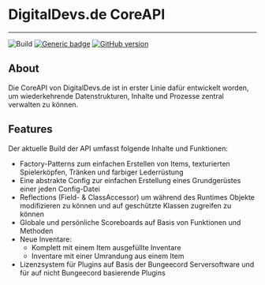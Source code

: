 # DigitalDevs.de CoreAPI

___

![Build](https://github.com/MerryDev/DigitalDevs-CoreAPI/actions/workflows/maven.yml/badge.svg)
[![Generic badge](https://img.shields.io/badge/version-1.0-brightgreen.svg)](https://shields.io/)
[![GitHub version](https://badge.fury.io/gh/MerryDev%2FDigitalDevs-CoreAPI.svg)](https://badge.fury.io/gh/MerryDev%2FDigitalDevs-CoreAPI)

## About

Die CoreAPI von DigitalDevs.de ist in erster Linie dafür entwickelt worden, um wiederkehrende Datenstrukturen, Inhalte
und Prozesse zentral verwalten zu können.

## Features

Der aktuelle Build der API umfasst folgende Inhalte und Funktionen:

* Factory-Patterns zum einfachen Erstellen von Items, texturierten Spielerköpfen, Tränken und farbiger Lederrüstung
* Eine abstrakte Config zur einfachen Erstellung eines Grundgerüstes einer jeden Config-Datei
* Reflections (Field- & ClassAccessor) um während des Runtimes Objekte modifizieren zu können und auf geschützte Klassen
  zugreifen zu können
* Globale und persönliche Scoreboards auf Basis von Funktionen und Methoden
* Neue Inventare:
    * Komplett mit einem Item ausgefüllte Inventare
    * Inventare mit einer Umrandung aus einem Item
* Lizenzsystem für Plugins auf Basis der Bungeecord Serversoftware und für auf nicht Bungeecord basierende Plugins



